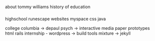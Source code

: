 ###
about tommy williams
history of education
###

highschool
	runescape websites
	myspace css
	java

college
	columbia -> depaul
		psych -> interactive media
			paper prototypes
			html
			rails
	internship - wordpress -> build tools
		mixture -> jekyll

